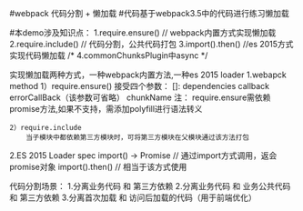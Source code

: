 #webpack 代码分割 + 懒加载
#代码基于webpack3.5中的代码进行练习懒加载

#本demo涉及知识点：
    1.require.ensure() // webpack内置方式实现懒加载
    2.require.include() // 代码分割，公共代码打包
    3.import().then() //es 2015方式实现代码懒加载
    /* 4.commonChunksPlugin中async */

实现懒加载两种方式，一种webpack内置方法,一种es 2015 loader
1.webapck method
    1）require.ensure()
    接受四个参数： []: dependencies
                 callback
                 errorCallBack（该参数可省略）
                 chunkName
    注： require.ensure需依赖promise方法,如果不支持，需添加polyfill进行语法转义

    2）require.include
        当子模块中都依赖第三方模块时，可将第三方模块在父模块通过该方法打包

2.ES 2015 Loader spec
    import() -> Promise // 通过import方式调用，返会promise对象
    import().then() // 相当于该方式使用

代码分割场景：
    1.分离业务代码 和 第三方依赖
    2.分离业务代码 和 业务公共代码 和 第三方依赖
    3.分离首次加载 和 访问后加载的代码（用于前端优化）


